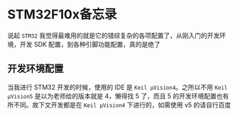 # STM32F10x备忘录

说起 `STM32` 我觉得最难用的就是它的错综复杂的各项配置了，从刚入门的开发环境，开发 SDK 配置，到各种引脚功能配置，真的是绝了

## 开发环境配置

当我进行 STM32 开发的时候，使用的 IDE 是 `Keil μVision4`。之所以不用 `Keil μVision5` 是以为老师给的版本就是 4，懒得找 5 了，而且 5 的开发环境配置也有所不同。故下文开发都是在 `Keil μVision4` 下进行的，如需使用 v5 的请自行百度
